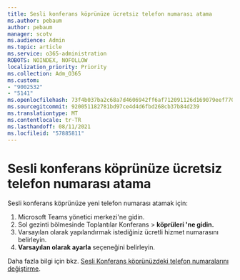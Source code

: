 ```yaml
---
title: Sesli konferans köprünüze ücretsiz telefon numarası atama
ms.author: pebaum
author: pebaum
manager: scotv
ms.audience: Admin
ms.topic: article
ms.service: o365-administration
ROBOTS: NOINDEX, NOFOLLOW
localization_priority: Priority
ms.collection: Adm_O365
ms.custom:
- "9002532"
- "5141"
ms.openlocfilehash: 73f4b037ba2c68a7d4606942ff6af712091126d169079eef77007712959f58b5
ms.sourcegitcommit: 920051182781bd97ce4d4d6fbd268cb37b84d239
ms.translationtype: MT
ms.contentlocale: tr-TR
ms.lasthandoff: 08/11/2021
ms.locfileid: "57885811"
---
```

# <a name="assign-a-toll-free-number-to-your-audio-conferencing-bridge"></a>Sesli konferans köprünüze ücretsiz telefon numarası atama

Sesli konferans köprünüze yeni telefon numarası atamak için:

1. Microsoft Teams yönetici merkezi'ne gidin.
1. Sol gezinti bölmesinde Toplantılar Konferans  >  **köprüleri 'ne gidin.**
1. Varsayılan olarak yapılandırmak istediğiniz ücretli hizmet numarasını belirleyin.
1. **Varsayılan olarak ayarla** seçeneğini belirleyin.

Daha fazla bilgi için bkz. [Sesli Konferans köprünüzdeki telefon numaralarını değiştirme](https://docs.microsoft.com/MicrosoftTeams/change-the-phone-numbers-on-your-audio-conferencing-bridge).
